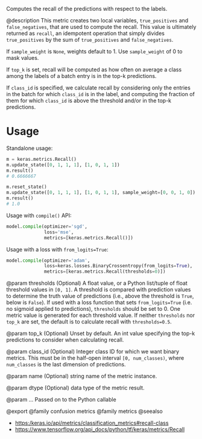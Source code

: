 Computes the recall of the predictions with respect to the labels.

@description
This metric creates two local variables, `true_positives` and
`false_negatives`, that are used to compute the recall. This value is
ultimately returned as `recall`, an idempotent operation that simply divides
`true_positives` by the sum of `true_positives` and `false_negatives`.

If `sample_weight` is `None`, weights default to 1.
Use `sample_weight` of 0 to mask values.

If `top_k` is set, recall will be computed as how often on average a class
among the labels of a batch entry is in the top-k predictions.

If `class_id` is specified, we calculate recall by considering only the
entries in the batch for which `class_id` is in the label, and computing the
fraction of them for which `class_id` is above the threshold and/or in the
top-k predictions.

# Usage
Standalone usage:

```python
m = keras.metrics.Recall()
m.update_state([0, 1, 1, 1], [1, 0, 1, 1])
m.result()
# 0.6666667
```

```python
m.reset_state()
m.update_state([0, 1, 1, 1], [1, 0, 1, 1], sample_weight=[0, 0, 1, 0])
m.result()
# 1.0
```

Usage with `compile()` API:

```python
model.compile(optimizer='sgd',
              loss='mse',
              metrics=[keras.metrics.Recall()])
```

Usage with a loss with `from_logits=True`:

```python
model.compile(optimizer='adam',
              loss=keras.losses.BinaryCrossentropy(from_logits=True),
              metrics=[keras.metrics.Recall(thresholds=0)])
```

@param thresholds
(Optional) A float value, or a Python list/tuple of float
threshold values in `[0, 1]`. A threshold is compared with
prediction values to determine the truth value of predictions (i.e.,
above the threshold is `True`, below is `False`). If used with a
loss function that sets `from_logits=True` (i.e. no sigmoid
applied to predictions), `thresholds` should be set to 0.
One metric value is generated for each threshold value.
If neither `thresholds` nor `top_k` are set,
the default is to calculate recall with `thresholds=0.5`.

@param top_k
(Optional) Unset by default. An int value specifying the top-k
predictions to consider when calculating recall.

@param class_id
(Optional) Integer class ID for which we want binary metrics.
This must be in the half-open interval `[0, num_classes)`, where
`num_classes` is the last dimension of predictions.

@param name
(Optional) string name of the metric instance.

@param dtype
(Optional) data type of the metric result.

@param ...
Passed on to the Python callable

@export
@family confusion metrics
@family metrics
@seealso
+ <https:/keras.io/api/metrics/classification_metrics#recall-class>
+ <https://www.tensorflow.org/api_docs/python/tf/keras/metrics/Recall>
